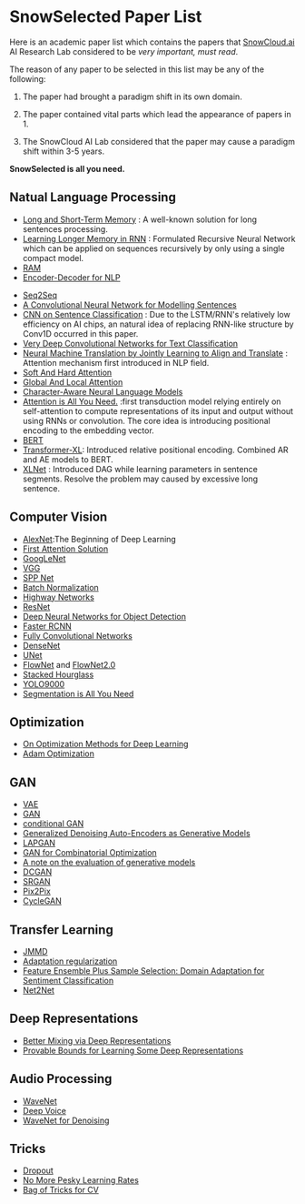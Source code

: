 # SnowSelected Paper List

Here is an academic paper list which contains the papers that [SnowCloud.ai](https://www.snowcloud.ai) AI Research Lab considered to be *very important, must read*.

The reason of any paper to be selected in this list may be any of the following:

1. The paper had brought a paradigm shift in its own domain.

2. The paper contained vital parts which lead the appearance of papers in 1.

3. The SnowCloud AI Lab considered that the paper may cause a paradigm shift within 3-5 years.

**SnowSelected  is all you need.**

## Natual Language Processing

* [Long and Short-Term Memory](https://www.mitpressjournals.org/doi/10.1162/neco.1997.9.8.1735) : A well-known solution for long sentences processing.
* [Learning Longer Memory in RNN](https://arxiv.org/pdf/1412.7753.pdf) : Formulated Recursive Neural Network which can be applied on sequences recursively by only using a single compact model.
* [RAM](https://arxiv.org/pdf/1406.6247.pdf)
* [Encoder-Decoder for NLP](https://arxiv.org/pdf/1406.1078.pdf)
- [Seq2Seq](https://arxiv.org/pdf/1409.3215.pdf)
- [A Convolutional Neural Network for Modelling Sentences](https://arxiv.org/pdf/1404.2188.pdf)
- [CNN on Sentence Classification](https://arxiv.org/pdf/1408.5882.pdf) : Due to the LSTM/RNN's relatively low efficiency on AI chips, an natural idea of replacing RNN-like structure by Conv1D occurred in this paper.
- [Very Deep Convolutional Networks
   for Text Classification](https://arxiv.org/pdf/1606.01781.pdf)
- [Neural Machine Translation by Jointly Learning to Align and Translate](https://arxiv.org/pdf/1409.0473.pdf) :  Attention mechanism first introduced in NLP field.
- [Soft And Hard Attention](https://arxiv.org/pdf/1502.03044.pdf)
- [Global And Local Attention](https://arxiv.org/pdf/1508.04025.pdf)
- [Character-Aware Neural Language Models](https://arxiv.org/pdf/1508.06615.pdf)
- [Attention is All You Need.](https://arxiv.org/pdf/1706.03762.pdf) :first transduction model relying entirely on self-attention to compute representations of its input and output without using RNNs or convolution. The core idea is introducing positional encoding to the embedding vector.
- [BERT](https://arxiv.org/abs/1810.04805)
- [Transformer-XL](https://arxiv.org/abs/1901.02860): Introduced relative positional encoding. Combined AR and AE models to BERT.
- [XLNet](https://arxiv.org/pdf/1906.08237.pdf) : Introduced DAG while learning parameters in sentence segments. Resolve the problem may caused by excessive long sentence.

## Computer Vision

- [AlexNet](https://dl.acm.org/citation.cfm?id=3065386):The Beginning of Deep Learning
- [First Attention Solution](https://arxiv.org/abs/1109.3737)
- [GoogLeNet](https://www.cs.unc.edu/~wliu/papers/GoogLeNet.pdf)
- [VGG](https://arxiv.org/pdf/1409.1556.pdf)
- [SPP Net](https://arxiv.org/pdf/1406.4729.pdf)
- [Batch Normalization](https://arxiv.org/pdf/1502.03167.pdf)
- [Highway Networks](https://papers.nips.cc/paper/5850-training-very-deep-networks.pdf)
- [ResNet](https://arxiv.org/pdf/1512.03385.pdf)
- [Deep Neural Networks for Object Detection](https://pdfs.semanticscholar.org/713f/73ce5c3013d9fb796c21b981dc6629af0bd5.pdf)
- [Faster RCNN](https://arxiv.org/pdf/1506.01497.pdf)
- [Fully Convolutional Networks](https://people.eecs.berkeley.edu/~jonlong/long_shelhamer_fcn.pdf)
- [DenseNet](https://arxiv.org/pdf/1605.07110.pdf)
- [UNet](https://arxiv.org/pdf/1505.04597.pdf)
- [FlowNet](https://arxiv.org/pdf/1504.06852.pdf) and [FlowNet2.0](https://arxiv.org/pdf/1612.01925.pdf)
- [Stacked Hourglass](https://arxiv.org/pdf/1603.06937.pdf)
- [YOLO9000](https://arxiv.org/pdf/1612.08242.pdf)
- [Segmentation is All You Need](https://arxiv.org/pdf/1904.13300.pdf)

## Optimization

- [On Optimization Methods for Deep Learning](http://ai.stanford.edu/~ang/papers/icml11-OptimizationForDeepLearning.pdf)
- [Adam Optimization](https://arxiv.org/pdf/1412.6980.pdf)

## GAN

- [VAE](https://arxiv.org/abs/1312.6114)
- [GAN](https://arxiv.org/pdf/1406.2661.pdf)
- [conditional GAN](https://arxiv.org/pdf/1411.1784.pdf)
- [Generalized Denoising Auto-Encoders as Generative Models](http://papers.nips.cc/paper/5023-generalized-denoising-auto-encoders-as-generative-models.pdf)
- [LAPGAN](https://arxiv.org/pdf/1506.05751.pdf)
- [GAN for Combinatorial Optimization](https://arxiv.org/pdf/1509.09235.pdf)
- [A note on the evaluation of generative models](https://arxiv.org/pdf/1511.01844.pdf)
- [DCGAN](https://arxiv.org/pdf/1511.06434.pdf)
- [SRGAN](https://arxiv.org/pdf/1609.04802.pdf)
- [Pix2Pix](https://arxiv.org/pdf/1611.07004.pdf)
- [CycleGAN](https://arxiv.org/pdf/1703.10593.pdf)

## Transfer Learning

- [JMMD](https://www.cv-foundation.org/openaccess/content_iccv_2013/papers/Long_Transfer_Feature_Learning_2013_ICCV_paper.pdf)
- [Adaptation regularization](http://citeseerx.ist.psu.edu/viewdoc/download?doi=10.1.1.708.6330&rep=rep1&type=pdf)
- [Feature Ensemble Plus Sample Selection: Domain Adaptation for Sentiment Classification](http://www.nlpr.ia.ac.cn/2013papers/gjkw/gk107.pdf)
- [Net2Net](https://arxiv.org/pdf/1511.05641.pdf)

## Deep Representations

- [Better Mixing via Deep Representations](https://arxiv.org/pdf/1207.4404.pdf)
- [Provable Bounds for Learning Some Deep
   Representations](https://arxiv.org/pdf/1310.6343.pdf)

## Audio Processing

- [WaveNet](https://arxiv.org/pdf/1609.03499.pdf)
- [Deep Voice](https://arxiv.org/pdf/1702.07825.pdf)
- [WaveNet for Denoising](https://arxiv.org/pdf/1706.07162.pdf)

## Tricks

- [Dropout](http://papers.nips.cc/paper/4882-dropout-training-as-adaptive-regularization.pdf)
- [No More Pesky Learning Rates](https://arxiv.org/pdf/1206.1106.pdf)
- [Bag of Tricks for CV](https://arxiv.org/pdf/1812.01187.pdf)

